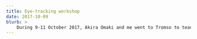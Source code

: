 ```yaml
---
title: Eye-tracking workshop
date: 2017-10-09
blurb: >
	During 9-11 October 2017, Akira Omaki and me went to Tromso to teach a course on reading and visual-world eye-tracking methods. Students learned and gained practical expertise in the running of eye-tracking experiments, and by the end of the course they submitted proposals to design their own eye-tracking studies. It was really fun! [[link]](https://site.uit.no/acqva/lingphil-course-in-eye-tracking-at-uit-october-9-11/)
---
```



